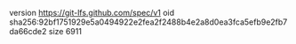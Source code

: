 version https://git-lfs.github.com/spec/v1
oid sha256:92bf1751929e5a0494922e2fea2f2488b4e2a8d0ea3fca5efb9e2fb7da66cde2
size 6911
